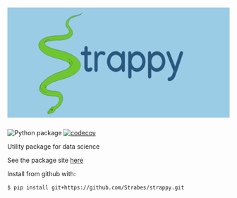 # <img alt="strappy" src="StrappyLogo.png" height="250">

![Python package](https://github.com/Strabes/strappy/workflows/Python%20package/badge.svg?branch=master)
[![codecov](https://codecov.io/gh/Strabes/strappy/branch/master/graph/badge.svg?token=I0JBFSYS3U)](https://codecov.io/gh/Strabes/strappy)
<!--[![Documentation Status](https://readthedocs.org/projects/strappy/badge/?version=latest)](https://strappy.readthedocs.io/en/latest/?badge=latest)-->


Utility package for data science

See the package site [here](https://strabes.github.io/strappy/html/index.html) <!--(https://strappy.readthedocs.io/en/latest/)-->

Install from github with:

```
$ pip install git+https://github.com/Strabes/strappy.git
```
